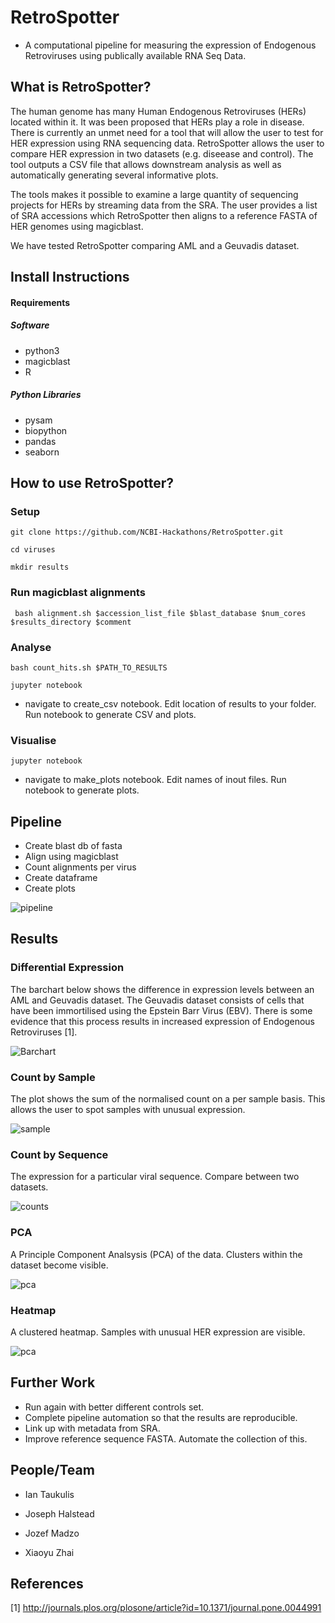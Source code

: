 # RetroSpotter

* A computational pipeline for measuring the expression of Endogenous Retroviruses using publically available RNA Seq Data.


## What is RetroSpotter?

The human genome has many Human Endogenous Retroviruses (HERs) located within it. It was been proposed that HERs play a role in disease. There is currently an unmet need for a tool that will allow the user to test for HER expression using RNA sequencing data. RetroSpotter allows the user to compare HER expression in two datasets (e.g. diseease and control). The tool outputs a CSV file that allows downstream analysis as well as automatically generating several informative plots.


The tools makes it possible to examine a large quantity of sequencing projects for HERs by streaming data from the SRA. The user provides a list of SRA accessions which RetroSpotter then aligns to a reference FASTA of HER genomes using magicblast.

We have tested RetroSpotter comparing AML and a Geuvadis dataset.


## Install Instructions


#### Requirements


##### Software

* python3
* magicblast
* R

##### Python Libraries

* pysam
* biopython
* pandas
* seaborn

## How to use RetroSpotter?

### Setup

``` git clone https://github.com/NCBI-Hackathons/RetroSpotter.git ```

``` cd viruses ```

``` mkdir results ```

### Run magicblast alignments

```  bash alignment.sh $accession_list_file $blast_database $num_cores $results_directory $comment ```

### Analyse

``` bash count_hits.sh $PATH_TO_RESULTS ``` 

``` jupyter notebook ```

* navigate to create_csv notebook. Edit location of results to your folder. Run notebook to generate CSV and plots.

### Visualise

``` jupyter notebook ```

* navigate to make_plots notebook. Edit names of inout files. Run notebook to generate plots.


## Pipeline

* Create blast db of fasta
* Align using magicblast
* Count alignments per virus
* Create dataframe
* Create plots

![pipeline](https://github.com/NCBI-Hackathons/RetroSpotter/blob/joseph/figs/pipelineday3.png)


## Results

### Differential Expression

The barchart below shows the difference in expression levels between an AML and Geuvadis dataset. The Geuvadis dataset consists of cells that have been immortilised using the Epstein Barr Virus (EBV). There is some evidence that this process results in increased expression of Endogenous Retroviruses [1]. 

![Barchart](https://github.com/NCBI-Hackathons/RetroSpotter/blob/joseph/figs/bar.png)

### Count by Sample

The plot shows the sum of the normalised count on a per sample basis. This allows the user to spot samples with unusual expression.

![sample](https://github.com/NCBI-Hackathons/RetroSpotter/blob/master/figs/count_by_sample.png)

### Count by Sequence

The expression for a particular viral sequence. Compare between two datasets.

![counts](figs/average_expression_by_seq.png)

### PCA

A Principle Component Analsysis (PCA) of the data. Clusters within the dataset become visible.

![pca](https://github.com/NCBI-Hackathons/RetroSpotter/blob/master/figs/pca3d.png)

### Heatmap

A clustered heatmap. Samples with unusual HER expression are visible.

![pca](https://github.com/NCBI-Hackathons/RetroSpotter/blob/master/figs/heatmap.png)


## Further Work

* Run again with better different controls set.
* Complete pipeline automation so that the results are reproducible.
* Link up with metadata from SRA.
* Improve reference sequence FASTA. Automate the collection of this.


## People/Team

* Ian Taukulis

* Joseph Halstead

* Jozef Madzo

* Xiaoyu Zhai



## References

[1] http://journals.plos.org/plosone/article?id=10.1371/journal.pone.0044991
